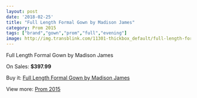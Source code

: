 ```yaml
---
layout: post
date: '2018-02-25'
title: "Full Length Formal Gown by Madison James"
category: Prom 2015
tags: ["brand","gown","prom","full","evening"]
image: http://img.transblink.com/11301-thickbox_default/full-length-formal-gown-by-madison-james.jpg
---
```

Full Length Formal Gown by Madison James

On Sales: **$397.99**
<a href="https://www.transblink.com/en/prom-2015/3676-full-length-formal-gown-by-madison-james.html"><amp-img layout="responsive" width="600" height="600" src="//img.transblink.com/11301-thickbox_default/full-length-formal-gown-by-madison-james.jpg" alt="Full Length Formal Gown by Madison James 0" /></a>
<a href="https://www.transblink.com/en/prom-2015/3676-full-length-formal-gown-by-madison-james.html"><amp-img layout="responsive" width="600" height="600" src="//img.transblink.com/11304-thickbox_default/full-length-formal-gown-by-madison-james.jpg" alt="Full Length Formal Gown by Madison James 1" /></a>
<a href="https://www.transblink.com/en/prom-2015/3676-full-length-formal-gown-by-madison-james.html"><amp-img layout="responsive" width="600" height="600" src="//img.transblink.com/11303-thickbox_default/full-length-formal-gown-by-madison-james.jpg" alt="Full Length Formal Gown by Madison James 2" /></a>
<a href="https://www.transblink.com/en/prom-2015/3676-full-length-formal-gown-by-madison-james.html"><amp-img layout="responsive" width="600" height="600" src="//img.transblink.com/11302-thickbox_default/full-length-formal-gown-by-madison-james.jpg" alt="Full Length Formal Gown by Madison James 3" /></a>

Buy it: [Full Length Formal Gown by Madison James](https://www.transblink.com/en/prom-2015/3676-full-length-formal-gown-by-madison-james.html "Full Length Formal Gown by Madison James")

View more: [Prom 2015](https://www.transblink.com/en/10-prom-2015 "Prom 2015")